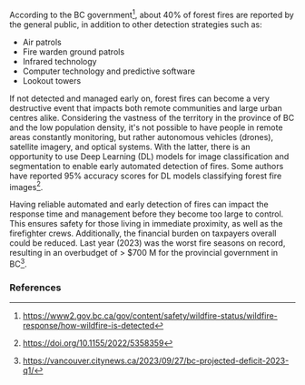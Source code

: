 According to the BC government[^1], about 40% of forest fires are reported by the general public, in addition to other detection strategies such as:
- Air patrols
- Fire warden ground patrols
- Infrared technology
- Computer technology and predictive software
- Lookout towers

If not detected and managed early on, forest fires can become a very destructive event that impacts both remote communities and large urban centres alike. Considering the vastness of the territory in the province of BC and the low population density, it's not possible to have people in remote areas constantly monitoring, but rather autonomous vehicles (drones), satellite imagery, and optical systems. With the latter, there is an opportunity to use Deep Learning (DL) models for image classification and segmentation to enable early automated detection of fires. Some authors have reported 95% accuracy scores for DL models classifying forest fire images[^2].

Having reliable automated and early detection of fires can impact the response time and management before they become too large to control. This ensures safety for those living in immediate proximity, as well as the firefighter crews. Additionally, the financial burden on taxpayers overall could be reduced. Last year (2023) was the worst fire seasons on record, resulting in an overbudget of > $700 M for the provincial government in BC[^3].

### References
[^1]: https://www2.gov.bc.ca/gov/content/safety/wildfire-status/wildfire-response/how-wildfire-is-detected
[^2]: https://doi.org/10.1155/2022/5358359
[^3]: https://vancouver.citynews.ca/2023/09/27/bc-projected-deficit-2023-q1/